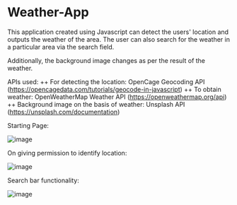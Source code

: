 # Weather-App

This application created using Javascript can detect the users' location and outputs the weather of the area. The user can also search for the weather in a particular area via the search field.

Additionally, the background image changes as per the result of the weather.

APIs used:
++ For detecting the location: OpenCage Geocoding API (https://opencagedata.com/tutorials/geocode-in-javascript)
++ To obtain weather: OpenWeatherMap Weather API (https://openweathermap.org/api)
++ Background image on the basis of weather: Unsplash API (https://unsplash.com/documentation)

Starting Page:

![image](https://user-images.githubusercontent.com/78945792/149373045-b56632a3-a882-47c0-9f63-ba64c67bced2.png)

On giving permission to identify location:

![image](https://user-images.githubusercontent.com/78945792/149373134-f75ce1bb-a204-426b-bcae-f7a592c69867.png)

Search bar functionality:

![image](https://user-images.githubusercontent.com/78945792/149374294-ee47f65b-67d1-4a81-a846-f8da8956c4a5.png)
